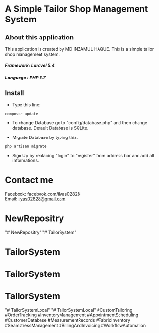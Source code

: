 # A Simple Tailor Shop Management System

## About this application

This application is created by MD INZAMUL HAQUE. This is a simple tailor shop management system. <br>
##### Framework: Laravel 5.4
##### Language : PHP 5.7

## Install
- Type this line:
```
composer update
```
- To change Database go to "config/database.php" and then change database. Default Database is SQLite.

- Migrate Database by typing this:
```
php artisan migrate
```
- Sign Up by replacing "login" to "register" from address bar and add all informations.



# Contact me 
Facebook: facebook.com/ilyas02828 <br>
Email: ilyas02828@gmail.com
# NewRepositry
"# NewRepositry" 
"# TailorSystem" 
# TailorSystem
# TailorSystem
# TailorSystem
"# TailorSystemLocal" 
"# TailorSystemLocal" 
#CustomTailoring
#OrderTracking
#InventoryManagement
#AppointmentScheduling
#CustomerDatabase
#MeasurementRecords
#FabricInventory
#SeamstressManagement
#BillingAndInvoicing
#WorkflowAutomation
